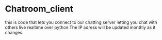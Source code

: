 # Chatroom_client
this is code that lets you connect to our chatting server letting you chat with others live realtime over python
The IP adress will be updated monthly as it changes.
